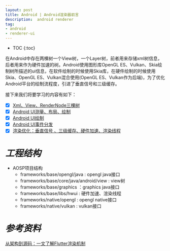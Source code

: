 ```yaml
---
layout: post
title: Android | Android渲染器前言
description:  android renderer
tag:
- android
- renderer-ui
---
```

* TOC
{:toc}

在Android中存在两棵树一个View树，一个Layer树，前者用来存储xml树信息，后者用来作为硬件加速的树。Android使用图形库OpenGL ES、Vulkan、Skia绘制树所描述的ui信息，在软件绘制的时候使用Skia库，在硬件绘制的时候使用Skia、OpenGL ES、Vulkan混合使用(OpenGL ES、Vulkan作为后端)，为了优化Android平台的绘制流程度，引进了垂直信号和三级缓存。

接下来我们将要学习的内容有如下：

- [x] [Xml、View、RenderNode三棵树]({{site.baseurl}}/2022-03-22/android-renderer-three-trees)
- [x] [Android UI测量、布局、绘制]({{site.baseurl}}/2022-11-27/android-renderer-measure-layout-draw)
- [x] [Android UI绘制]({{site.baseurl}}/2022-11-29/android-renderer-draw)
- [x] [Android UI事件分发]({{site.baseurl}}/2022-11-28/android-renderer-dispatchevent)
- [x] [渲染优化：垂直信号 、三级缓存、硬件加速、渲染线程]({{site.baseurl}}/2022-05-08/android-renderer-vsync-triplebuffer)

# *工程结构*

- AOSP项目结构
    - frameworks/base/opengl/java : opengl java接口
    - frameworks/base/core/java/android/view : view树
    - frameworks/base/graphics ：graphics java接口
    - frameworks/base/libs/hwui : 硬件加速、渲染线程
    - frameworks/native/opengl : opengl native接口
    - frameworks/native/vulkan : vulkan接口


# *参考资料*
[从架构到源码：一文了解Flutter渲染机制](https://developer.aliyun.com/article/770384)